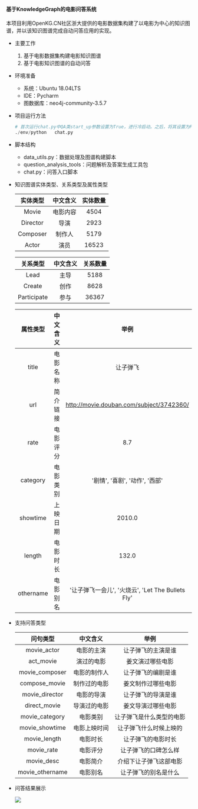 #### **基于KnowledgeGraph的电影问答系统**

本项目利用OpenKG.CN社区浙大提供的电影数据集构建了以电影为中心的知识图谱，并以该知识图谱完成自动问答应用的实现。

- 主要工作
  1. 基于电影数据集构建电影知识图谱
  2. 基于电影知识图谱的自动问答
- 环境准备
  - 系统：Ubuntu 18.04LTS
  - IDE：Pycharm
  - 图数据库：neo4j-community-3.5.7

- 项目运行方法

  ```Python
  # 首次运行chat.py中QA类start_up参数设置为True，进行冷启动。之后，将其设置为False
  ./env/python   chat.py
  ```

- 脚本结构

  - data_utils.py：数据处理及图谱构建脚本
  - question_analysis_tools：问题解析及答案生成工具包
  - chat.py：问答入口脚本

- 知识图谱实体类型、关系类型及属性类型

  | **实体类型** | **中文含义** | **实体数量** |
  | :----------: | :----------: | :----------: |
  |    Movie     |   电影内容   |     4504     |
  |   Director   |     导演     |     2923     |
  |   Composer   |    制作人    |     5179     |
  |    Actor     |     演员     |    16523     |

  |  关系类型   | 中文含义 | 关系数量 |
  | :---------: | :------: | :------: |
  |    Lead     |   主导   |   5188   |
  |   Create    |   创作   |   8628   |
  | Participate |   参与   |  36367   |

  | 属性类型  | 中文含义 |                       举例                        |
  | :-------: | :------: | :-----------------------------------------------: |
  |   title   | 电影名称 |                     让子弹飞                      |
  |    url    | 简介链接 |     http://movie.douban.com/subject/3742360/      |
  |   rate    | 电影评分 |                        8.7                        |
  | category  | 电影类别 |          '剧情', '喜剧', '动作', '西部'           |
  | showtime  | 上映日期 |                      2010.0                       |
  |  length   | 电影时长 |                       132.0                       |
  | othername | 电影别名 | '让子弹飞一会儿', '火烧云', 'Let The Bullets Fly' |

- 支持问答类型

  |    问句类型     |   中文含义   |           举例           |
  | :-------------: | :----------: | :----------------------: |
  |   movie_actor   |  电影的主演  |    让子弹飞的主演是谁    |
  |    act_movie    |  演过的电影  |     姜文演过哪些电影     |
  | movie_composer  | 电影的制作人 |    让子弹飞的编剧是谁    |
  |  compose_movie  | 制作过的电影 |    姜文制作过哪些电影    |
  | movie_director  |  电影的导演  |    让子弹飞的导演是谁    |
  |  direct_movie   | 导演过的电影 |    姜文导演过哪些电影    |
  | movie_category  |   电影类别   | 让子弹飞是什么类型的电影 |
  | movie_showtime  | 电影上映时间 |  让子弹飞什么时候上映的  |
  |  movie_length   |   电影时长   |    让子弹飞的电影时长    |
  |   movie_rate    |   电影评分   |   让子弹飞的口碑怎么样   |
  |   movie_desc    |   电影简介   |  介绍下让子弹飞这部电影  |
  | movie_othername |   电影别名   |   让子弹飞的别名是什么   |

- 问答结果展示

  ![](/home/regan/桌面/Movie_KGQA/src/QA.png)